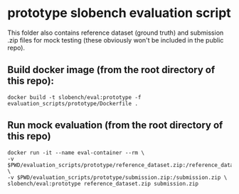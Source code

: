 # prototype slobench evaluation script
This folder also contains reference dataset (ground truth) and submission .zip files for mock testing
(these obviously won't be included in the public repo).

## Build docker image (from the root directory of this repo):
```
docker build -t slobench/eval:prototype -f evaluation_scripts/prototype/Dockerfile .
```

## Run mock evaluation (from the root directory of this repo)
```
docker run -it --name eval-container --rm \
-v $PWD/evaluation_scripts/prototype/reference_dataset.zip:/reference_dataset.zip \
-v $PWD/evaluation_scripts/prototype/submission.zip:/submission.zip \
slobench/eval:prototype reference_dataset.zip submission.zip
```